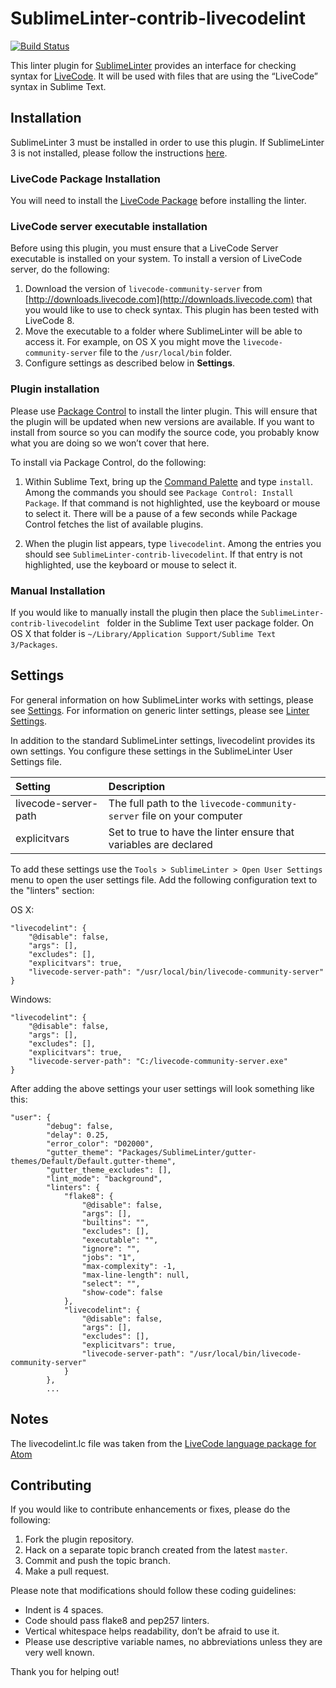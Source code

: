 SublimeLinter-contrib-livecodelint
================================

[![Build Status](https://travis-ci.org/trevordevore/sublimelinter-contrib-livecodelint.svg?branch=master)](https://travis-ci.org/trevordevore/sublimelinter-contrib-livecodelint)

This linter plugin for [SublimeLinter][docs] provides an interface for checking syntax for [LiveCode][livecode-homepage]. It will be used with files that are using the “LiveCode” syntax in Sublime Text.

## Installation
SublimeLinter 3 must be installed in order to use this plugin. If SublimeLinter 3 is not installed, please follow the instructions [here][installation].

### LiveCode Package Installation

You will need to install the [LiveCode Package][livecode-package] before installing the linter.

### LiveCode server executable installation
Before using this plugin, you must ensure that a LiveCode Server executable is installed on your system. To install a version of LiveCode server, do the following:

1. Download the version of `livecode-community-server` from [http://downloads.livecode.com](http://downloads.livecode.com) that you would like to use to check syntax. This plugin has been tested with LiveCode 8.
2. Move the executable to a folder where SublimeLinter will be able to access it. For example, on OS X you might move the `livecode-community-server` file to the `/usr/local/bin` folder.
3. Configure settings as described below in **Settings**.

### Plugin installation
Please use [Package Control][pc] to install the linter plugin. This will ensure that the plugin will be updated when new versions are available. If you want to install from source so you can modify the source code, you probably know what you are doing so we won’t cover that here.

To install via Package Control, do the following:

1. Within Sublime Text, bring up the [Command Palette][cmd] and type `install`. Among the commands you should see `Package Control: Install Package`. If that command is not highlighted, use the keyboard or mouse to select it. There will be a pause of a few seconds while Package Control fetches the list of available plugins.

2. When the plugin list appears, type `livecodelint`. Among the entries you should see `SublimeLinter-contrib-livecodelint`. If that entry is not highlighted, use the keyboard or mouse to select it.

### Manual Installation

If you would like to manually install the plugin then place the `SublimeLinter-contrib-livecodelint ` folder in the Sublime Text user package folder. On OS X that folder is `~/Library/Application Support/Sublime Text 3/Packages`.

## Settings
For general information on how SublimeLinter works with settings, please see [Settings][settings]. For information on generic linter settings, please see [Linter Settings][linter-settings].

In addition to the standard SublimeLinter settings, livecodelint provides its own settings. You configure these settings in the SublimeLinter User Settings file.

|Setting|Description|
|:------|:----------|
|livecode-server-path|The full path to the `livecode-community-server` file on your computer|
|explicitvars|Set to true to have the linter ensure that variables are declared|

To add these settings use the `Tools > SublimeLinter > Open User Settings` menu to open the user settings file. Add the following configuration text to the "linters" section:

OS X:

```
"livecodelint": {
    "@disable": false,
    "args": [],
    "excludes": [],
    "explicitvars": true,
    "livecode-server-path": "/usr/local/bin/livecode-community-server"
}
```

Windows:

```
"livecodelint": {
    "@disable": false,
    "args": [],
    "excludes": [],
    "explicitvars": true,
    "livecode-server-path": "C:/livecode-community-server.exe"
}
```

After adding the above settings your user settings will look something like this:

```
"user": {
        "debug": false,
        "delay": 0.25,
        "error_color": "D02000",
        "gutter_theme": "Packages/SublimeLinter/gutter-themes/Default/Default.gutter-theme",
        "gutter_theme_excludes": [],
        "lint_mode": "background",
        "linters": {
            "flake8": {
                "@disable": false,
                "args": [],
                "builtins": "",
                "excludes": [],
                "executable": "",
                "ignore": "",
                "jobs": "1",
                "max-complexity": -1,
                "max-line-length": null,
                "select": "",
                "show-code": false
            },
            "livecodelint": {
                "@disable": false,
                "args": [],
                "excludes": [],
                "explicitvars": true,
                "livecode-server-path": "/usr/local/bin/livecode-community-server"
            }
        },
        ...
```

## Notes

The livecodelint.lc file was taken from the [LiveCode language package for Atom][livecode-atom]

## Contributing
If you would like to contribute enhancements or fixes, please do the following:

1. Fork the plugin repository.
1. Hack on a separate topic branch created from the latest `master`.
1. Commit and push the topic branch.
1. Make a pull request.

Please note that modifications should follow these coding guidelines:

- Indent is 4 spaces.
- Code should pass flake8 and pep257 linters.
- Vertical whitespace helps readability, don’t be afraid to use it.
- Please use descriptive variable names, no abbreviations unless they are very well known.

Thank you for helping out!

[livecode-homepage]: https://livecode.org
[LiveCode]: https://github.com/trevordevore/livecode-sublimetext
[docs]: http://sublimelinter.readthedocs.org
[installation]: http://sublimelinter.readthedocs.org/en/latest/installation.html
[livecode-package]: https://github.com/trevordevore/livecode-sublimetext
[locating-executables]: http://sublimelinter.readthedocs.org/en/latest/usage.html#how-linter-executables-are-located
[pc]: https://sublime.wbond.net/installation
[cmd]: http://docs.sublimetext.info/en/sublime-text-3/extensibility/command_palette.html
[settings]: http://sublimelinter.readthedocs.org/en/latest/settings.html
[linter-settings]: http://sublimelinter.readthedocs.org/en/latest/linter_settings.html
[livecode-atom]: https://github.com/peter-b/atom-language-livecode
